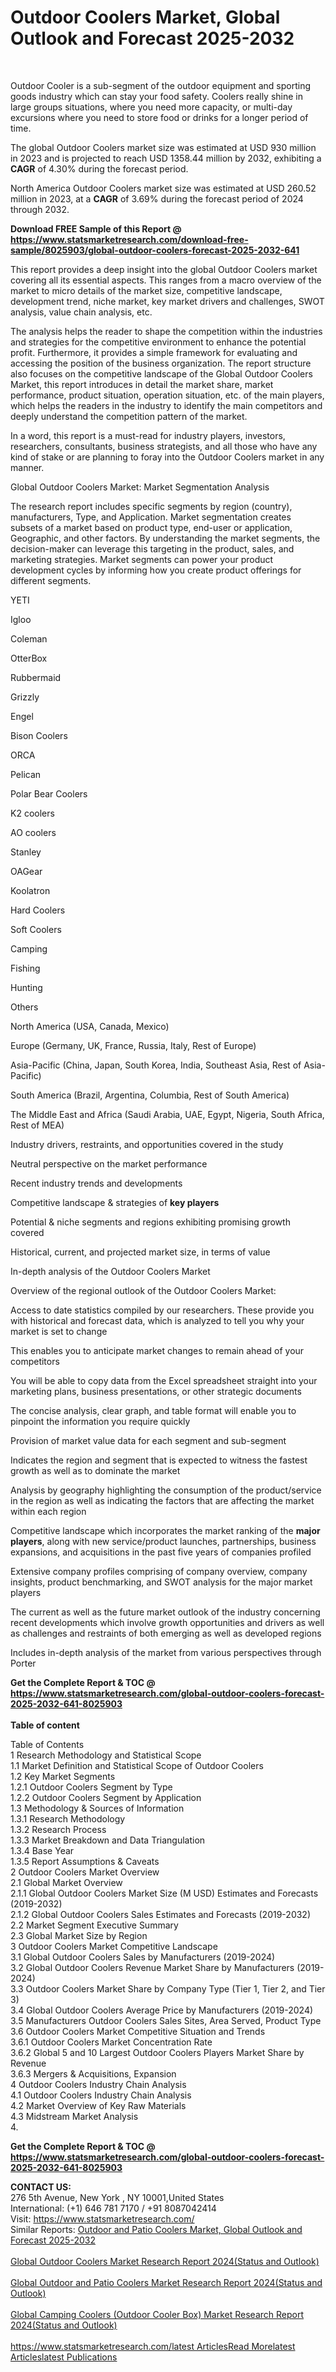 <h1>Outdoor Coolers Market, Global Outlook and Forecast 2025-2032</h1><br/><p>Outdoor Cooler is a sub-segment of the outdoor equipment and sporting goods industry which can stay your food safety. Coolers really shine in large groups situations, where you need more capacity, or multi-day excursions where you need to store food or drinks for a longer period of time.</p><p>The global Outdoor Coolers market size was estimated at USD 930 million in 2023 and is projected to reach USD 1358.44 million by 2032, exhibiting a <strong>CAGR</strong> of 4.30% during the forecast period.</p><p>North America Outdoor Coolers market size was estimated at USD 260.52 million in 2023, at a <strong>CAGR</strong> of 3.69% during the forecast period of 2024 through 2032.</p><p><strong>Download FREE Sample of this Report @ <a href="https://www.statsmarketresearch.com/download-free-sample/8025903/global-outdoor-coolers-forecast-2025-2032-641">https://www.statsmarketresearch.com/download-free-sample/8025903/global-outdoor-coolers-forecast-2025-2032-641</a></strong></p><p>This report provides a deep insight into the global Outdoor Coolers market covering all its essential aspects. This ranges from a macro overview of the market to micro details of the market size, competitive landscape, development trend, niche market, key market drivers and challenges, SWOT analysis, value chain analysis, etc.</p><p>The analysis helps the reader to shape the competition within the industries and strategies for the competitive environment to enhance the potential profit. Furthermore, it provides a simple framework for evaluating and accessing the position of the business organization. The report structure also focuses on the competitive landscape of the Global Outdoor Coolers Market, this report introduces in detail the market share, market performance, product situation, operation situation, etc. of the main players, which helps the readers in the industry to identify the main competitors and deeply understand the competition pattern of the market.</p><p>In a word, this report is a must-read for industry players, investors, researchers, consultants, business strategists, and all those who have any kind of stake or are planning to foray into the Outdoor Coolers market in any manner.</p><p>Global Outdoor Coolers Market: Market Segmentation Analysis</p><p>The research report includes specific segments by region (country), manufacturers, Type, and Application. Market segmentation creates subsets of a market based on product type, end-user or application, Geographic, and other factors. By understanding the market segments, the decision-maker can leverage this targeting in the product, sales, and marketing strategies. Market segments can power your product development cycles by informing how you create product offerings for different segments.</p><p>YETI</p><p>Igloo</p><p>Coleman</p><p>OtterBox</p><p>Rubbermaid</p><p>Grizzly</p><p>Engel</p><p>Bison Coolers</p><p>ORCA</p><p>Pelican</p><p>Polar Bear Coolers</p><p>K2 coolers</p><p>AO coolers</p><p>Stanley</p><p>OAGear</p><p>Koolatron</p><p>Hard Coolers</p><p>Soft Coolers</p><p>Camping</p><p>Fishing</p><p>Hunting</p><p>Others</p><p>North America (USA, Canada, Mexico)</p><p>Europe (Germany, UK, France, Russia, Italy, Rest of Europe)</p><p>Asia-Pacific (China, Japan, South Korea, India, Southeast Asia, Rest of Asia-Pacific)</p><p>South America (Brazil, Argentina, Columbia, Rest of South America)</p><p>The Middle East and Africa (Saudi Arabia, UAE, Egypt, Nigeria, South Africa, Rest of MEA)</p><p>Industry drivers, restraints, and opportunities covered in the study</p><p>Neutral perspective on the market performance</p><p>Recent industry trends and developments</p><p>Competitive landscape & strategies of <strong>key players</strong></p><p>Potential & niche segments and regions exhibiting promising growth covered</p><p>Historical, current, and projected market size, in terms of value</p><p>In-depth analysis of the Outdoor Coolers Market</p><p>Overview of the regional outlook of the Outdoor Coolers Market:</p><p>Access to date statistics compiled by our researchers. These provide you with historical and forecast data, which is analyzed to tell you why your market is set to change</p><p>This enables you to anticipate market changes to remain ahead of your competitors</p><p>You will be able to copy data from the Excel spreadsheet straight into your marketing plans, business presentations, or other strategic documents</p><p>The concise analysis, clear graph, and table format will enable you to pinpoint the information you require quickly</p><p>Provision of market value data for each segment and sub-segment</p><p>Indicates the region and segment that is expected to witness the fastest growth as well as to dominate the market</p><p>Analysis by geography highlighting the consumption of the product/service in the region as well as indicating the factors that are affecting the market within each region</p><p>Competitive landscape which incorporates the market ranking of the <strong>major players</strong>, along with new service/product launches, partnerships, business expansions, and acquisitions in the past five years of companies profiled</p><p>Extensive company profiles comprising of company overview, company insights, product benchmarking, and SWOT analysis for the major market players</p><p>The current as well as the future market outlook of the industry concerning recent developments which involve growth opportunities and drivers as well as challenges and restraints of both emerging as well as developed regions</p><p>Includes in-depth analysis of the market from various perspectives through Porter</p><div><b>Get the Complete Report & TOC @ <a href="https://www.statsmarketresearch.com/global-outdoor-coolers-forecast-2025-2032-641-8025903">https://www.statsmarketresearch.com/global-outdoor-coolers-forecast-2025-2032-641-8025903</a></b></div><br><b>Table of content</b><p>Table of Contents<br />1 Research Methodology and Statistical Scope<br />1.1 Market Definition and Statistical Scope of Outdoor Coolers<br />1.2 Key Market Segments<br />1.2.1 Outdoor Coolers Segment by Type<br />1.2.2 Outdoor Coolers Segment by Application<br />1.3 Methodology & Sources of Information<br />1.3.1 Research Methodology<br />1.3.2 Research Process<br />1.3.3 Market Breakdown and Data Triangulation<br />1.3.4 Base Year<br />1.3.5 Report Assumptions & Caveats<br />2 Outdoor Coolers Market Overview<br />2.1 Global Market Overview<br />2.1.1 Global Outdoor Coolers Market Size (M USD) Estimates and Forecasts (2019-2032)<br />2.1.2 Global Outdoor Coolers Sales Estimates and Forecasts (2019-2032)<br />2.2 Market Segment Executive Summary<br />2.3 Global Market Size by Region<br />3 Outdoor Coolers Market Competitive Landscape<br />3.1 Global Outdoor Coolers Sales by Manufacturers (2019-2024)<br />3.2 Global Outdoor Coolers Revenue Market Share by Manufacturers (2019-2024)<br />3.3 Outdoor Coolers Market Share by Company Type (Tier 1, Tier 2, and Tier 3)<br />3.4 Global Outdoor Coolers Average Price by Manufacturers (2019-2024)<br />3.5 Manufacturers Outdoor Coolers Sales Sites, Area Served, Product Type<br />3.6 Outdoor Coolers Market Competitive Situation and Trends<br />3.6.1 Outdoor Coolers Market Concentration Rate<br />3.6.2 Global 5 and 10 Largest Outdoor Coolers Players Market Share by Revenue<br />3.6.3 Mergers & Acquisitions, Expansion<br />4 Outdoor Coolers Industry Chain Analysis<br />4.1 Outdoor Coolers Industry Chain Analysis<br />4.2 Market Overview of Key Raw Materials<br />4.3 Midstream Market Analysis<br />4.<br><div><b>Get the Complete Report & TOC @ <a href="https://www.statsmarketresearch.com/global-outdoor-coolers-forecast-2025-2032-641-8025903">https://www.statsmarketresearch.com/global-outdoor-coolers-forecast-2025-2032-641-8025903</a></b></div></p> <b>CONTACT US:</b><br>276 5th Avenue, New York , NY 10001,United States<br>International: (+1) 646 781 7170 / +91 8087042414<br>Visit: <a href="https://www.statsmarketresearch.com/">https://www.statsmarketresearch.com/</a><br>Similar Reports: <a href="https://www.statsmarketresearch.com/global-outdoor-coolers-forecast-2025-2032-641-8025903">Outdoor and Patio Coolers Market, Global Outlook and Forecast 2025-2032</a><br/><br/><a href="https://www.statsmarketresearch.com/global-outdoor-coolers-forecast-2025-2032-641-8025903">Global Outdoor Coolers Market Research Report 2024(Status and Outlook)</a><br/><br/><a href="https://www.statsmarketresearch.com/global-outdoor-coolers-forecast-2025-2032-641-8025903">Global Outdoor and Patio Coolers Market Research Report 2024(Status and Outlook)</a><br/><br/><a href="https://www.statsmarketresearch.com/global-outdoor-coolers-forecast-2025-2032-641-8025903">Global Camping Coolers (Outdoor Cooler Box) Market Research Report 2024(Status and Outlook)</a><br/><br/><a href="https://gyeongbokgung.com">https://www.statsmarketresearch.com/</a><a href="https://hallyeomaritime.com">latest Articles</a><a href="https://jingwansa.com">Read More</a><a href=https://nguoiviet.jp/">latest Articles</a><a href="https://www.intelmarketresearch.com/">latest Publications</a>